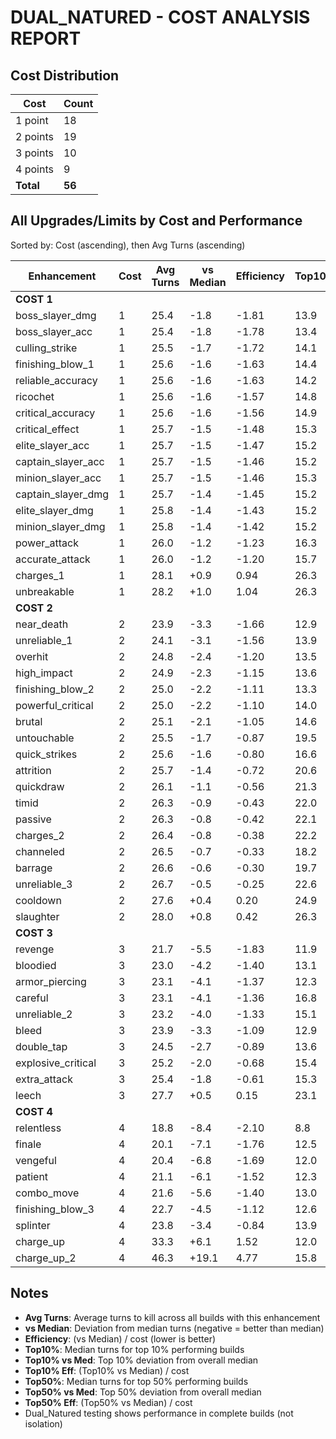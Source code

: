 # DUAL_NATURED - COST ANALYSIS REPORT

## Cost Distribution

| Cost | Count |
|---|---|
| 1 point | 18 |
| 2 points | 19 |
| 3 points | 10 |
| 4 points | 9 |
| **Total** | **56** |

## All Upgrades/Limits by Cost and Performance

Sorted by: Cost (ascending), then Avg Turns (ascending)

| Enhancement | Cost | Avg Turns | vs Median | Efficiency | Top10% | Top10% vs Med | Top10% Eff | Top50% | Top50% vs Med | Top50% Eff |
|---|---|---|---|---|---|---|---|---|---|---|
| **COST 1** |
| boss_slayer_dmg | 1 | 25.4 | -1.8 | -1.81 | 13.9 | -13.2 | -13.25 | 23.6 | -3.6 | -3.57 |
| boss_slayer_acc | 1 | 25.4 | -1.8 | -1.78 | 13.4 | -13.7 | -13.75 | 24.1 | -3.1 | -3.09 |
| culling_strike | 1 | 25.5 | -1.7 | -1.72 | 14.1 | -13.1 | -13.14 | 24.1 | -3.1 | -3.14 |
| finishing_blow_1 | 1 | 25.6 | -1.6 | -1.63 | 14.4 | -12.8 | -12.80 | 24.2 | -3.0 | -3.00 |
| reliable_accuracy | 1 | 25.6 | -1.6 | -1.63 | 14.2 | -13.0 | -13.04 | 24.2 | -2.9 | -2.95 |
| ricochet | 1 | 25.6 | -1.6 | -1.57 | 14.8 | -12.4 | -12.39 | 24.2 | -2.9 | -2.95 |
| critical_accuracy | 1 | 25.6 | -1.6 | -1.56 | 14.9 | -12.3 | -12.32 | 24.2 | -3.0 | -2.96 |
| critical_effect | 1 | 25.7 | -1.5 | -1.48 | 15.3 | -11.9 | -11.91 | 24.4 | -2.8 | -2.84 |
| elite_slayer_acc | 1 | 25.7 | -1.5 | -1.47 | 15.2 | -12.0 | -11.98 | 24.4 | -2.8 | -2.77 |
| captain_slayer_acc | 1 | 25.7 | -1.5 | -1.46 | 15.2 | -11.9 | -11.95 | 24.5 | -2.7 | -2.73 |
| minion_slayer_acc | 1 | 25.7 | -1.5 | -1.46 | 15.3 | -11.9 | -11.91 | 24.4 | -2.7 | -2.75 |
| captain_slayer_dmg | 1 | 25.7 | -1.4 | -1.45 | 15.2 | -11.9 | -11.95 | 24.4 | -2.7 | -2.75 |
| elite_slayer_dmg | 1 | 25.8 | -1.4 | -1.43 | 15.2 | -12.0 | -11.96 | 24.5 | -2.7 | -2.71 |
| minion_slayer_dmg | 1 | 25.8 | -1.4 | -1.42 | 15.2 | -11.9 | -11.95 | 24.5 | -2.7 | -2.71 |
| power_attack | 1 | 26.0 | -1.2 | -1.23 | 16.3 | -10.9 | -10.93 | 24.6 | -2.6 | -2.64 |
| accurate_attack | 1 | 26.0 | -1.2 | -1.20 | 15.7 | -11.5 | -11.51 | 25.0 | -2.2 | -2.21 |
| charges_1 | 1 | 28.1 | +0.9 | 0.94 | 26.3 | -0.9 | -0.93 | 27.2 | -0.0 | -0.02 |
| unbreakable | 1 | 28.2 | +1.0 | 1.04 | 26.3 | -0.9 | -0.91 | 27.2 | +0.1 | 0.05 |
| **COST 2** |
| near_death | 2 | 23.9 | -3.3 | -1.66 | 12.9 | -14.3 | -7.17 | 16.3 | -10.9 | -5.46 |
| unreliable_1 | 2 | 24.1 | -3.1 | -1.56 | 13.9 | -13.3 | -6.63 | 21.2 | -6.0 | -3.01 |
| overhit | 2 | 24.8 | -2.4 | -1.20 | 13.5 | -13.7 | -6.87 | 22.4 | -4.7 | -2.37 |
| high_impact | 2 | 24.9 | -2.3 | -1.15 | 13.6 | -13.6 | -6.79 | 23.1 | -4.1 | -2.05 |
| finishing_blow_2 | 2 | 25.0 | -2.2 | -1.11 | 13.3 | -13.9 | -6.96 | 23.2 | -4.0 | -2.02 |
| powerful_critical | 2 | 25.0 | -2.2 | -1.10 | 14.0 | -13.2 | -6.58 | 23.1 | -4.1 | -2.03 |
| brutal | 2 | 25.1 | -2.1 | -1.05 | 14.6 | -12.6 | -6.29 | 22.8 | -4.4 | -2.21 |
| untouchable | 2 | 25.5 | -1.7 | -0.87 | 19.5 | -7.7 | -3.83 | 22.0 | -5.2 | -2.62 |
| quick_strikes | 2 | 25.6 | -1.6 | -0.80 | 16.6 | -10.6 | -5.29 | 23.8 | -3.4 | -1.69 |
| attrition | 2 | 25.7 | -1.4 | -0.72 | 20.6 | -6.6 | -3.31 | 23.1 | -4.1 | -2.04 |
| quickdraw | 2 | 26.1 | -1.1 | -0.56 | 21.3 | -5.9 | -2.93 | 23.8 | -3.4 | -1.70 |
| timid | 2 | 26.3 | -0.9 | -0.43 | 22.0 | -5.2 | -2.61 | 24.3 | -2.9 | -1.43 |
| passive | 2 | 26.3 | -0.8 | -0.42 | 22.1 | -5.1 | -2.54 | 24.5 | -2.7 | -1.34 |
| charges_2 | 2 | 26.4 | -0.8 | -0.38 | 22.2 | -5.0 | -2.50 | 24.7 | -2.5 | -1.24 |
| channeled | 2 | 26.5 | -0.7 | -0.33 | 18.2 | -9.0 | -4.51 | 26.2 | -1.0 | -0.52 |
| barrage | 2 | 26.6 | -0.6 | -0.30 | 19.7 | -7.5 | -3.74 | 25.7 | -1.5 | -0.76 |
| unreliable_3 | 2 | 26.7 | -0.5 | -0.25 | 22.6 | -4.6 | -2.29 | 25.5 | -1.7 | -0.85 |
| cooldown | 2 | 27.6 | +0.4 | 0.20 | 24.9 | -2.3 | -1.14 | 26.6 | -0.6 | -0.29 |
| slaughter | 2 | 28.0 | +0.8 | 0.42 | 26.3 | -0.9 | -0.46 | 27.2 | +0.1 | 0.03 |
| **COST 3** |
| revenge | 3 | 21.7 | -5.5 | -1.83 | 11.9 | -15.3 | -5.11 | 14.6 | -12.6 | -4.19 |
| bloodied | 3 | 23.0 | -4.2 | -1.40 | 13.1 | -14.1 | -4.71 | 16.1 | -11.1 | -3.71 |
| armor_piercing | 3 | 23.1 | -4.1 | -1.37 | 12.3 | -14.9 | -4.97 | 17.7 | -9.5 | -3.17 |
| careful | 3 | 23.1 | -4.1 | -1.36 | 16.8 | -10.4 | -3.48 | 18.5 | -8.7 | -2.91 |
| unreliable_2 | 3 | 23.2 | -4.0 | -1.33 | 15.1 | -12.1 | -4.02 | 17.1 | -10.1 | -3.36 |
| bleed | 3 | 23.9 | -3.3 | -1.09 | 12.9 | -14.2 | -4.75 | 19.4 | -7.8 | -2.61 |
| double_tap | 3 | 24.5 | -2.7 | -0.89 | 13.6 | -13.6 | -4.52 | 22.0 | -5.2 | -1.73 |
| explosive_critical | 3 | 25.2 | -2.0 | -0.68 | 15.4 | -11.8 | -3.94 | 23.1 | -4.1 | -1.35 |
| extra_attack | 3 | 25.4 | -1.8 | -0.61 | 15.3 | -11.9 | -3.98 | 23.4 | -3.8 | -1.27 |
| leech | 3 | 27.7 | +0.5 | 0.15 | 23.1 | -4.1 | -1.37 | 26.6 | -0.6 | -0.21 |
| **COST 4** |
| relentless | 4 | 18.8 | -8.4 | -2.10 | 8.8 | -18.4 | -4.59 | 9.8 | -17.4 | -4.35 |
| finale | 4 | 20.1 | -7.1 | -1.76 | 12.5 | -14.7 | -3.67 | 13.2 | -14.0 | -3.50 |
| vengeful | 4 | 20.4 | -6.8 | -1.69 | 12.0 | -15.2 | -3.79 | 14.3 | -12.9 | -3.22 |
| patient | 4 | 21.1 | -6.1 | -1.52 | 12.3 | -14.9 | -3.73 | 14.5 | -12.7 | -3.18 |
| combo_move | 4 | 21.6 | -5.6 | -1.40 | 13.0 | -14.2 | -3.54 | 15.1 | -12.1 | -3.02 |
| finishing_blow_3 | 4 | 22.7 | -4.5 | -1.12 | 12.6 | -14.6 | -3.66 | 17.9 | -9.3 | -2.33 |
| splinter | 4 | 23.8 | -3.4 | -0.84 | 13.9 | -13.3 | -3.32 | 19.4 | -7.8 | -1.96 |
| charge_up | 4 | 33.3 | +6.1 | 1.52 | 12.0 | -15.2 | -3.79 | 13.4 | -13.8 | -3.45 |
| charge_up_2 | 4 | 46.3 | +19.1 | 4.77 | 15.8 | -11.4 | -2.85 | 16.5 | -10.7 | -2.67 |

## Notes

- **Avg Turns**: Average turns to kill across all builds with this enhancement
- **vs Median**: Deviation from median turns (negative = better than median)
- **Efficiency**: (vs Median) / cost (lower is better)
- **Top10%**: Median turns for top 10% performing builds
- **Top10% vs Med**: Top 10% deviation from overall median
- **Top10% Eff**: (Top10% vs Median) / cost
- **Top50%**: Median turns for top 50% performing builds
- **Top50% vs Med**: Top 50% deviation from overall median
- **Top50% Eff**: (Top50% vs Median) / cost
- Dual_Natured testing shows performance in complete builds (not isolation)
